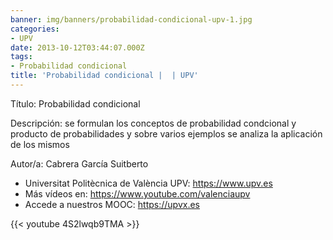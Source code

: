 ```yaml
---
banner: img/banners/probabilidad-condicional-upv-1.jpg
categories:
- UPV
date: 2013-10-12T03:44:07.000Z
tags:
- Probabilidad condicional
title: 'Probabilidad condicional |  | UPV'
---
```


Título: Probabilidad condicional

Descripción: se formulan los conceptos de probabilidad condcional y producto de probabilidades y sobre varios ejemplos se analiza la aplicación de los mismos 

Autor/a: Cabrera García Suitberto



+ Universitat Politècnica de València UPV: https://www.upv.es
+ Más vídeos en: https://www.youtube.com/valenciaupv
+ Accede a nuestros MOOC: https://upvx.es

{{< youtube 4S2lwqb9TMA >}}
